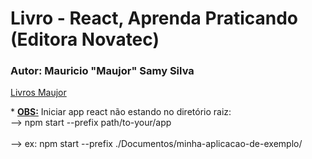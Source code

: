 # Livro - React, Aprenda Praticando (Editora Novatec)
### Autor: Mauricio "Maujor" Samy Silva
<a href="https://maujor.com" target="_blank">Livros Maujor</a>

\* <u><b>OBS:</b></u> Iniciar app react não estando no diretório raiz:<br>
--> npm start --prefix path/to-your/app<br><br>
--> ex: npm start --prefix ./Documentos/minha-aplicacao-de-exemplo/
